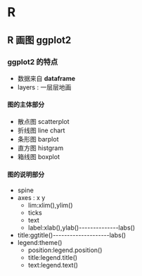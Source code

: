 # R
## R 画图 ggplot2
### ggplot2 的特点
* 数据来自 **dataframe**
* layers : 一层层地画


#### 图的主体部分
* 散点图 scatterplot
* 折线图 line chart
* 条形图 barplot
* 直方图 histgram
* 箱线图 boxplot
#### 图的说明部分
* spine
* axes : x y
  * lim:xlim(),ylim()
  * ticks
  * text
  * label:xlab(),ylab()--------------labs()
* title:ggtitle()--------------------labs()
* legend:theme()
  * position:legend.position()
  * title:legend.title()
  * text:legend.text()
